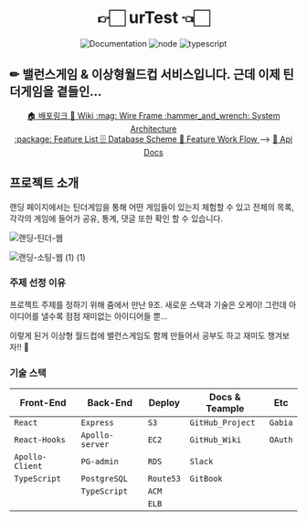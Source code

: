 
<h1 align="center">👉🏻 urTest 👈🏻</h1>
<p align="center">
    <img alt="Documentation" src="https://img.shields.io/badge/documentation-yes-brightgreen.svg" />
    <img alt="node" src="https://img.shields.io/badge/node-14.16.0-brightgreen" />
    <img alt="typescript" src="https://img.shields.io/badge/typescript-4.2.3-blue" />
</p>

## ✏ 밸런스게임 & 이상형월드컵 서비스입니다. 근데 이제 틴더게임을 곁들인...

  <p align="center">
    <a href="https://urtest.shop">🏠 배포링크   </a>
    <!-- <a href="https://youtu.be/uBEj5ZkDewI">📺  시연 영상   </a> -->
    <a href="https://github.com/codestates/urtest-client/wiki">📖 Wiki   </a>
    <a href="https://github.com/codestates/urtest-client/wiki/WireFrame">:mag: Wire Frame   </a>
    <a href="https://github.com/codestates/urtest-client/wiki/SystemArchitecture">:hammer_and_wrench: System Architecture   </a>
    <br />
    <a href="https://github.com/codestates/urtest-client/wiki/FeatureFlow">:package: Feature List   </a>
    <a href="https://github.com/codestates/urtest-client/wiki/DatabaseScheme">🗄 Database Scheme   </a>
    <a href="https://github.com/codestates/urtest-client/wiki/FeatureFlow">🌈  Feature Work Flow   </a> -->
    <a href="https://back.exitgift.shop:4000/graphql">📘 Api Docs</a>
    <!-- <a href="https://www.miricanvas.com/v/1b33h1">📗 발표 자료   </a> -->
  </p>

## 프로젝트 소개

랜딩 페이지에서는 틴더게임을 통해 어떤 게임들이 있는지 체험할 수 있고 전체의 목록, 각각의 게임에 들어가 공유, 통계, 댓글 또한 확인 할 수 있습니다.

![랜딩-틴더-웹](https://user-images.githubusercontent.com/56165665/115845895-3441fa00-a3d6-11eb-94ed-640f66fd426f.gif)

![랜딩-소팅-웹 (1) (1)](https://user-images.githubusercontent.com/56165665/115846068-62273e80-a3d6-11eb-9ddb-54c5e865965f.gif)

### 주제 선정 이유

프로젝트 주제를 정하기 위해 줌에서 만난 9조. 새로운 스택과 기술은 오케이! 그런데 아이디어를 낼수록 점점 재미없는 아이디어들 뿐...

이렇게 된거 이상형 월드컵에 밸런스게임도 함께 만들어서 공부도 하고 재미도 챙겨보자!! 👊

### 기술 스택

| Front-End        | Back-End        | Deploy       | Docs & Teample  | Etc            |
| ---------------- | --------------- | ------------ | --------------- | -------------- |
| `React`          | `Express`       | `S3`         | `GitHub_Project`| `Gabia`        |
| `React-Hooks`    | `Apollo-server` | `EC2`        | `GitHub_Wiki`   | `OAuth`        |
| `Apollo-Client`  | `PG-admin`      | `RDS`        | `Slack`         |                |
| `TypeScript`     | `PostgreSQL`    | `Route53`    | `GitBook`       |                |
|                  | `TypeScript`    | `ACM`        |                 |                |
|                  |                 | `ELB`        |                 |                |


